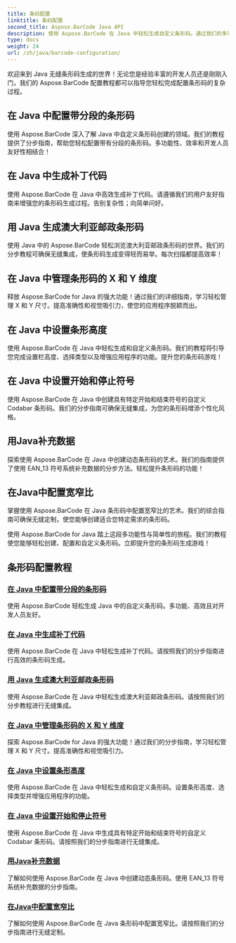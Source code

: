 ```yaml
---
title: 条码配置
linktitle: 条码配置
second_title: Aspose.BarCode Java API
description: 使用 Aspose.BarCode 在 Java 中轻松生成自定义条形码。通过我们的多功能教程提高效率和开发人员友好性。
type: docs
weight: 24
url: /zh/java/barcode-configuration/
---
```


欢迎来到 Java 无缝条形码生成的世界！无论您是经验丰富的开发人员还是刚刚入门，我们的 Aspose.BarCode 配置教程都可以指导您轻松完成配置条形码的复杂过程。

## 在 Java 中配置带分段的条形码

使用 Aspose.BarCode 深入了解 Java 中自定义条形码创建的领域。我们的教程提供了分步指南，帮助您轻松配置带有分段的条形码。多功能性、效率和开发人员友好性相结合！

## 在 Java 中生成补丁代码

使用 Aspose.BarCode 在 Java 中高效生成补丁代码。请遵循我们的用户友好指南来增强您的条形码生成过程。告别复杂性；向简单问好。

## 用 Java 生成澳大利亚邮政条形码

使用 Java 中的 Aspose.BarCode 轻松浏览澳大利亚邮政条形码的世界。我们的分步教程可确保无缝集成，使条形码生成变得轻而易举。每次扫描都提高效率！

## 在 Java 中管理条形码的 X 和 Y 维度

释放 Aspose.BarCode for Java 的强大功能！通过我们的详细指南，学习轻松管理 X 和 Y 尺寸。提高准确性和视觉吸引力，使您的应用程序脱颖而出。

## 在 Java 中设置条形高度

使用 Aspose.BarCode 在 Java 中轻松生成和自定义条形码。我们的教程将引导您完成设置栏高度、选择类型以及增强应用程序的功能。提升您的条形码游戏！

## 在 Java 中设置开始和停止符号

使用 Aspose.BarCode 在 Java 中创建具有特定开始和结束符号的自定义 Codabar 条形码。我们的分步指南可确保无缝集成，为您的条形码增添个性化风格。

## 用Java补充数据

探索使用 Aspose.BarCode 在 Java 中创建动态条形码的艺术。我们的指南提供了使用 EAN_13 符号系统补充数据的分步方法。轻松提升条形码的功能！

## 在Java中配置宽窄比

掌握使用 Aspose.BarCode 在 Java 条形码中配置宽窄比的艺术。我们的综合指南可确保无缝定制，使您能够创建适合您特定需求的条形码。

使用 Aspose.BarCode for Java 踏上这段多功能性与简单性的旅程。我们的教程使您能够轻松创建、配置和自定义条形码。立即提升您的条形码生成游戏！
## 条形码配置教程
### [在 Java 中配置带分段的条形码](./configuring-barcode-segments/)
使用 Aspose.BarCode 轻松生成 Java 中的自定义条形码。多功能、高效且对开发人员友好。
### [在 Java 中生成补丁代码](./generating-patch-code/)
使用 Aspose.BarCode 在 Java 中轻松生成补丁代码。请按照我们的分步指南进行高效的条形码生成。
### [用 Java 生成澳大利亚邮政条形码](./generating-australia-post-barcode/)
使用 Aspose.BarCode 在 Java 中轻松生成澳大利亚邮政条形码。请按照我们的分步教程进行无缝集成。
### [在 Java 中管理条形码的 X 和 Y 维度](./managing-x-y-dimension-barcode/)
探索 Aspose.BarCode for Java 的强大功能！通过我们的分步指南，学习轻松管理 X 和 Y 尺寸。提高准确性和视觉吸引力。
### [在 Java 中设置条形高度](./setting-bars-height/)
使用 Aspose.BarCode 在 Java 中轻松生成和自定义条形码。设置条形高度、选择类型并增强应用程序的功能。
### [在 Java 中设置开始和停止符号](./setting-start-stop-symbols/)
使用 Aspose.BarCode 在 Java 中生成具有特定开始和结束符号的自定义 Codabar 条形码。请按照我们的分步指南进行无缝集成。
### [用Java补充数据](./supplementing-data/)
了解如何使用 Aspose.BarCode 在 Java 中创建动态条形码。使用 EAN_13 符号系统补充数据的分步指南。
### [在Java中配置宽窄比](./configuring-wide-narrow-ratio/)
了解如何使用 Aspose.BarCode 在 Java 条形码中配置宽窄比。请按照我们的分步指南进行无缝定制。